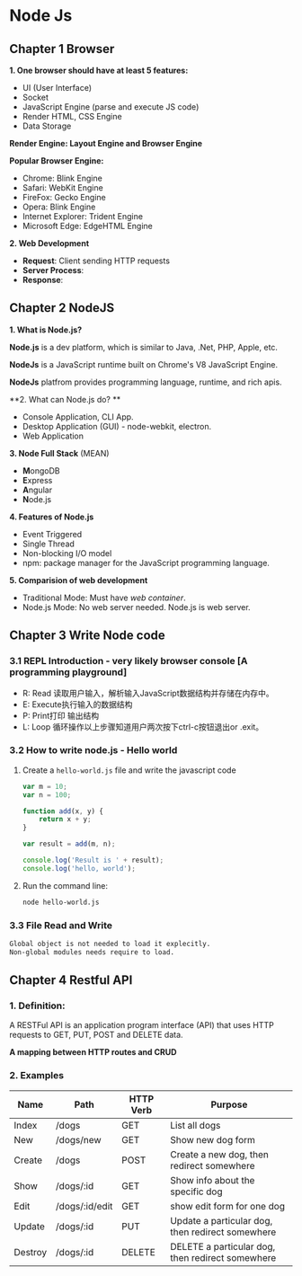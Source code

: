 # Node Js

## Chapter 1 Browser 

<strong>1. One browser should have at least 5 features: </strong>

- UI (User Interface)
- Socket
- JavaScript Engine (parse and execute JS code)
- Render HTML, CSS Engine
- Data Storage 

<strong>Render Engine: Layout Engine and Browser Engine</strong>

<strong>Popular Browser Engine: </strong>

- Chrome: Blink Engine
- Safari: WebKit Engine
- FireFox: Gecko Engine
- Opera: Blink Engine
- Internet Explorer: Trident Engine
- Microsoft Edge: EdgeHTML Engine

<strong>2. Web Development</strong>

- **Request**: Client sending HTTP requests
- **Server Process**:
- **Response**:

## Chapter 2 NodeJS

**1. What is Node.js?**

**Node.js** is a dev platform, which is similar to Java, .Net, PHP, Apple, etc. 

**NodeJs** is a JavaScript runtime built on Chrome's V8 JavaScript Engine. 

**NodeJs** platfrom provides programming language, runtime, and rich apis.

**2. What can Node.js do? **

- Console Application, CLI App.
- Desktop Application (GUI) - node-webkit, electron.
- Web Application 

**3. Node Full Stack** (MEAN)

- **M**ongoDB
- **E**xpress
- **A**ngular
- **N**ode.js

**4. Features of Node.js**

- Event Triggered
- Single Thread
- Non-blocking I/O model
- npm: package manager for the JavaScript programming language.

**5. Comparision of web development**

- Traditional Mode: Must have *web container*.
- Node.js Mode: No web server needed. Node.js is web server.  

## Chapter 3 Write Node code 

### 3.1 REPL Introduction - very likely browser console [A programming playground]

- R: Read 读取用户输入，解析输入JavaScript数据结构并存储在内存中。
- E: Execute执行输入的数据结构
- P: Print打印 输出结构
- L: Loop 循环操作以上步骤知道用户两次按下ctrl-c按钮退出or .exit。

### 3.2 How to write node.js - Hello world

1. Create a `hello-world.js` file and write the javascript code 

   ```javascript
   var m = 10; 
   var n = 100;
   
   function add(x, y) {
       return x + y;
   }
   
   var result = add(m, n);
   
   console.log('Result is ' + result);
   console.log('hello, world');
   ```

2. Run the command line: 

   ```bash
   node hello-world.js
   ```

### 3.3 File Read and Write

```tex
Global object is not needed to load it explecitly. 
Non-global modules needs require to load. 
```

## Chapter 4 Restful API

### 1. Definition:

A RESTFul API is an application program interface (API) that uses HTTP requests to GET, PUT, POST and DELETE data. 

<strong>A mapping between HTTP routes and CRUD</strong>

### 2. Examples

| Name    | Path           | HTTP Verb | Purpose                                          |
| ------- | -------------- | --------- | ------------------------------------------------ |
| Index   | /dogs          | GET       | List all dogs                                    |
| New     | /dogs/new      | GET       | Show new dog form                                |
| Create  | /dogs          | POST      | Create a new dog, then redirect somewhere        |
| Show    | /dogs/:id      | GET       | Show info about the specific dog                 |
| Edit    | /dogs/:id/edit | GET       | show edit form for one dog                       |
| Update  | /dogs/:id      | PUT       | Update a particular dog, then redirect somewhere |
| Destroy | /dogs/:id      | DELETE    | DELETE a particular dog, then redirect somewhere |

